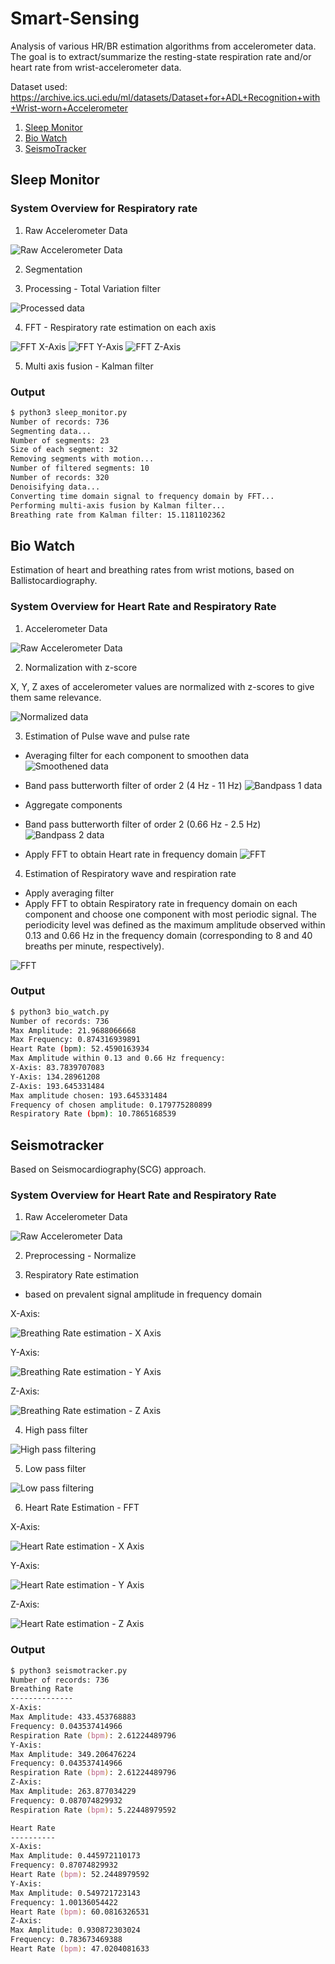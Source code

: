 # Smart-Sensing

Analysis of various HR/BR estimation algorithms from accelerometer data. The goal is to extract/summarize the resting-state respiration rate and/or heart rate from wrist-accelerometer data. 

Dataset used: https://archive.ics.uci.edu/ml/datasets/Dataset+for+ADL+Recognition+with+Wrist-worn+Accelerometer

1. [Sleep Monitor](http://mcn.cse.psu.edu/paper/xiaosun/ubicomp-xiao17.pdf)
2. [Bio Watch](https://ieeexplore.ieee.org/abstract/document/7349394)
2. [SeismoTracker](https://dl.acm.org/citation.cfm?id=2892279)

## Sleep Monitor

### System Overview for Respiratory rate

1. Raw Accelerometer Data

![Raw Accelerometer Data](plots/sleep_monitor/raw_ax.png)

2. Segmentation

3. Processing - Total Variation filter

![Processed data](plots/sleep_monitor/processed_data.png)

4. FFT - Respiratory rate estimation on each axis

![FFT X-Axis](plots/sleep_monitor/fft_xaxis.png)
![FFT Y-Axis](plots/sleep_monitor/fft_yaxis.png)
![FFT Z-Axis](plots/sleep_monitor/fft_zaxis.png)

5. Multi axis fusion - Kalman filter

### Output

```sh
$ python3 sleep_monitor.py
Number of records: 736
Segmenting data...
Number of segments: 23
Size of each segment: 32
Removing segments with motion...
Number of filtered segments: 10
Number of records: 320
Denoisifying data...
Converting time domain signal to frequency domain by FFT...
Performing multi-axis fusion by Kalman filter...
Breathing rate from Kalman filter: 15.1181102362
```

## Bio Watch

Estimation of heart and breathing rates from wrist motions, based on Ballistocardiography.

### System Overview for Heart Rate and Respiratory Rate

1. Accelerometer Data

![Raw Accelerometer Data](plots/bio_watch/raw_ax.png)

2. Normalization with z-score

X, Y, Z axes of accelerometer values are normalized with z-scores to give them same relevance. 

![Normalized data](plots/bio_watch/normalized.png)

3. Estimation of Pulse wave and pulse rate

* Averaging filter for each component to smoothen data
![Smoothened data](plots/bio_watch/smoothened_ax.png)

* Band pass butterworth filter of order 2 (4 Hz - 11 Hz)
![Bandpass 1 data](plots/bio_watch/bandpass1_ax.png)

* Aggregate components
* Band pass butterworth filter of order 2 (0.66 Hz - 2.5 Hz)
![Bandpass 2 data](plots/bio_watch/bandpass2_ax.png)

* Apply FFT to obtain Heart rate in frequency domain
![FFT](plots/bio_watch/fft.png)

4. Estimation of Respiratory wave and respiration rate

* Apply averaging filter
* Apply FFT to obtain Respiratory rate in frequency domain on each component and choose one component with most periodic signal. The  periodicity  level  was  defined as the maximum amplitude observed within 0.13 and 0.66 Hz in the frequency domain (corresponding  to 8 and 40 breaths per minute, respectively). 

![FFT](plots/bio_watch/fft_zaxis.png)

### Output

```sh
$ python3 bio_watch.py
Number of records: 736
Max Amplitude: 21.9688066668
Max Frequency: 0.874316939891
Heart Rate (bpm): 52.4590163934
Max Amplitude within 0.13 and 0.66 Hz frequency:
X-Axis: 83.7839707083
Y-Axis: 134.28961208
Z-Axis: 193.645331484
Max amplitude chosen: 193.645331484
Frequency of chosen amplitude: 0.179775280899
Respiratory Rate (bpm): 10.7865168539
```

## Seismotracker

Based on Seismocardiography(SCG) approach.

### System Overview for Heart Rate and Respiratory Rate

1. Raw Accelerometer Data

![Raw Accelerometer Data](plots/seismotracker/raw_ax.png)

2. Preprocessing - Normalize

3. Respiratory Rate estimation
- based on prevalent signal amplitude in frequency domain

X-Axis:

![Breathing Rate estimation - X Axis](plots/seismotracker/br_fft_xaxis.png)

Y-Axis:

![Breathing Rate estimation - Y Axis](plots/seismotracker/br_fft_yaxis.png)

Z-Axis:

![Breathing Rate estimation - Z Axis](plots/seismotracker/br_fft_zaxis.png)

4. High pass filter

![High pass filtering](plots/seismotracker/hr_highpass_filtering.png)


5. Low pass filter

![Low pass filtering](plots/seismotracker/hr_lowpass_filtering.png)

6. Heart Rate Estimation - FFT

X-Axis:

![Heart Rate estimation - X Axis](plots/seismotracker/hr_fft_xaxis.png)

Y-Axis:

![Heart Rate estimation - Y Axis](plots/seismotracker/hr_fft_yaxis.png)

Z-Axis:

![Heart Rate estimation - Z Axis](plots/seismotracker/hr_fft_zaxis.png)

### Output

```zsh
$ python3 seismotracker.py
Number of records: 736
Breathing Rate
--------------
X-Axis:
Max Amplitude: 433.453768883
Frequency: 0.043537414966
Respiration Rate (bpm): 2.61224489796
Y-Axis:
Max Amplitude: 349.206476224
Frequency: 0.043537414966
Respiration Rate (bpm): 2.61224489796
Z-Axis:
Max Amplitude: 263.877034229
Frequency: 0.087074829932
Respiration Rate (bpm): 5.22448979592

Heart Rate
----------
X-Axis:
Max Amplitude: 0.445972110173
Frequency: 0.87074829932
Heart Rate (bpm): 52.2448979592
Y-Axis:
Max Amplitude: 0.549721723143
Frequency: 1.00136054422
Heart Rate (bpm): 60.0816326531
Z-Axis:
Max Amplitude: 0.930872303024
Frequency: 0.783673469388
Heart Rate (bpm): 47.0204081633

```